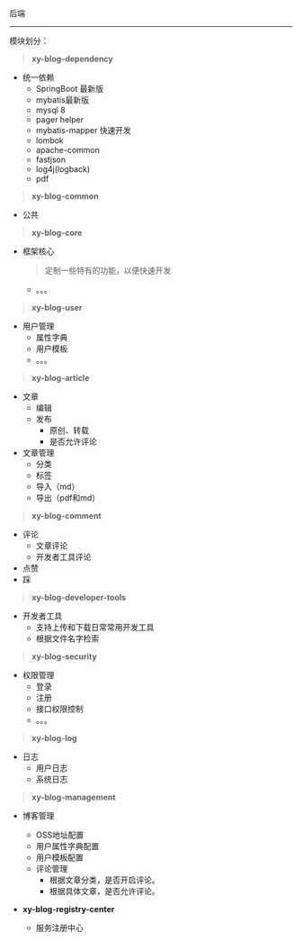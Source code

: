后端

<hr/>

模块划分：

> **xy-blog-dependency**
- 统一依赖
  - SpringBoot 最新版
  - mybatis最新版
  - mysql 8
  - pager helper
  - mybatis-mapper 快速开发
  - lombok
  - apache-common
  - fastjson
  - log4j(logback)
  - pdf

> **xy-blog-common**
- 公共

> **xy-blog-core**
- 框架核心

  > 定制一些特有的功能，以便快速开发
  - 。。。

> **xy-blog-user**
- 用户管理
  - 属性字典
  - 用户模板
  - 。。。

> **xy-blog-article**
- 文章
  - 编辑
  - 发布
    - 原创、转载
    - 是否允许评论
- 文章管理
  - 分类
  - 标签
  - 导入（md）
  - 导出（pdf和md）

> **xy-blog-comment**
- 评论
  - 文章评论
  - 开发者工具评论
- 点赞
- 踩

> **xy-blog-developer-tools**
- 开发者工具
  - 支持上传和下载日常常用开发工具
  - 根据文件名字检索

> **xy-blog-security**
- 权限管理
  - 登录
  - 注册
  - 接口权限控制
  - 。。。

> **xy-blog-log**
- 日志
  - 用户日志
  - 系统日志

> **xy-blog-management**
- 博客管理
  - OSS地址配置
  - 用户属性字典配置
  - 用户模板配置
  - 评论管理
    - 根据文章分类，是否开启评论。
    - 根据具体文章，是否允许评论。
    
- **xy-blog-registry-center**
   - 服务注册中心
